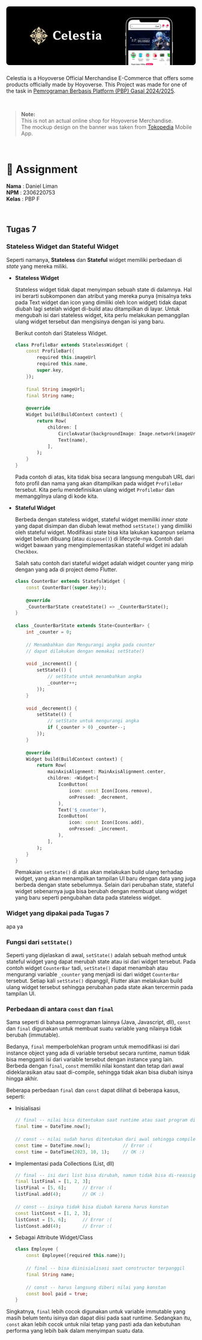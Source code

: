 # ![Banner](assignments/images/banner.png)

Celestia is a Hoyoverse Official Merchandise E-Commerce that offers some products officially made by Hoyoverse. This Project was made for one of the task in <a href="https://pbp-fasilkom-ui.github.io/ganjil-2025/"> Pemrograman Berbasis Platform (PBP) Gasal 2024/2025</a>.

<br>

> **Note:** <br> This is not an actual online shop for Hoyoverse Merchandise. <br>The mockup design on the banner was taken from [Tokopedia](https://tokopedia.com) Mobile App.

<br>

# 📝 Assignment
**Nama**    : Daniel Liman<br>
**NPM**     : 2306220753<br>
**Kelas**   : PBP F

<!-- | Tugas Sebelumnya: | [Tugas 7](https://github.com/hyvos07/celestia/wiki/Tugas-2) |
|-|-| -->

<br>

## Tugas 7
### Stateless Widget dan Stateful Widget
Seperti namanya, **Stateless** dan **Stateful** widget memiliki perbedaan di *state* yang mereka miliki.
- **Stateless Widget**

    Stateless widget tidak dapat menyimpan sebuah state di dalamnya. Hal ini berarti subkomponen dan atribut yang mereka punya (misalnya teks pada Text widget dan icon yang dimiliki oleh Icon widget) tidak dapat diubah lagi setelah widget di-build atau ditampilkan di layar. Untuk mengubah isi dari stateless widget, kita perlu melakukan pemanggilan ulang widget tersebut dan mengisinya dengan isi yang baru.

    Berikut contoh dari Stateless Widget.
    ```dart
    class ProfileBar extends StatelessWidget {
        const ProfileBar({
            required this.imageUrl
            required this.name,
            super.key,
        });

        final String imageUrl;
        final String name;

        @override
        Widget build(BuildContext context) {
            return Row(
                children: [
                    CircleAvatar(backgroundImage: Image.network(imageUrl)),
                    Text(name),
                ],
            );
        }
    }
    ```
    Pada contoh di atas, kita tidak bisa secara langsung mengubah URL dari foto profil dan nama yang akan ditampilkan pada widget `ProfileBar` tersebut. Kita perlu mendefinisikan ulang widget `ProfileBar` dan memanggilnya ulang di kode kita.

- **Stateful Widget**

    Berbeda dengan stateless widget, stateful widget memiliki *inner state* yang dapat disimpan dan diubah lewat method `setState()` yang dimiliki oleh stateful widget. Modifikasi state bisa kita lakukan kapanpun selama widget belum dibuang (atau `dispose()`) di lifecycle-nya. Contoh dari widget bawaan yang mengimplementasikan stateful widget ini adalah `Checkbox`.

    Salah satu contoh dari stateful widget adalah widget counter yang mirip dengan yang ada di project demo Flutter.
    ```dart
    class CounterBar extends StatefulWidget {
        const CounterBar({super.key});

        @override
        _CounterBarState createState() => _CounterBarState();
    }

    class _CounterBarState extends State<CounterBar> {
        int _counter = 0;

        // Menambahkan dan Mengurangi angka pada counter
        // dapat dilakukan dengan memakai setState()

        void _increment() {
            setState(() {
                // setState untuk menambahkan angka
                _counter++;
            });
        }

        void _decrement() {
            setState(() {
                // setState untuk mengurangi angka
                if (_counter > 0) _counter--;
            });
        }

        @override
        Widget build(BuildContext context) {
            return Row(
                mainAxisAlignment: MainAxisAlignment.center,
                children: <Widget>[
                    IconButton(
                        icon: const Icon(Icons.remove),
                        onPressed: _decrement,
                    ),
                    Text('$_counter'),
                    IconButton(
                        icon: const Icon(Icons.add),
                        onPressed: _increment,
                    ),
                ],
            );
        }
    }
    ```

    Pemakaian `setState()` di atas akan melakukan build ulang terhadap widget, yang akan menampilkan tampilan UI baru dengan data yang juga berbeda dengan state sebelumnya. Selain dari perubahan state, stateful widget sebenarnya juga bisa berubah dengan membuat ulang widget yang baru seperti pengubahan data pada stateless widget.


### Widget yang dipakai pada Tugas 7
apa ya


### Fungsi dari `setState()`
Seperti yang dijelaskan di awal, `setState()` adalah sebuah method untuk stateful widget yang dapat merubah state atau isi dari widget tersebut. Pada contoh widget `CounterBar` tadi, `setState()` dapat menambah atau mengurangi variable `_counter` yang menjadi isi dari widget `CounterBar` tersebut. Setiap kali `setState()` dipanggil, Flutter akan melakukan build ulang widget tersebut sehingga perubahan pada state akan tercermin pada tampilan UI.


### Perbedaan di antara `const` dan `final`
Sama seperti di bahasa pemrograman lainnya (Java, Javascript, dll), `const` dan `final` digunakan untuk membuat suatu variable yang nilainya tidak berubah (immutable). 

Bedanya, `final` memperbolehkan program untuk memodifikasi isi dari instance object yang ada di variable tersebut secara runtime, namun tidak bisa mengganti isi dari variable tersebut dengan instance yang lain. Berbeda dengan `final`, `const` memiliki nilai konstant dan tetap dari awal dideklarasikan atau saat di-compile, sehingga tidak akan bisa diubah isinya hingga akhir.

Beberapa perbedaan `final` dan `const` dapat dilihat di beberapa kasus, seperti:

- Inisialisasi

    ```dart
    // final -- nilai bisa ditentukan saat runtime atau saat program di-compile
    final time = DateTime.now();

    // const -- nilai sudah harus ditentukan dari awal sehingga compile process tidak error
    const time = DateTime.now();            // Error :(
    const time = DateTime(2023, 10, 1);     // OK :)
    ```

- Implementasi pada Collections (List, dll)

    ```dart
    // final -- isi dari list bisa dirubah, namun tidak bisa di-reassign (immutable)
    final listFinal = [1, 2, 3];
    listFinal = [5, 6];      // Error :(
    listFinal.add(4);        // OK :)

    // const -- isinya tidak bisa diubah karena harus konstan
    const listConst = [1, 2, 3];
    listConst = [5, 6];      // Error :(
    listConst.add(4);        // Error :(
    ```

- Sebagai Attribute Widget/Class

    ```dart
    class Employee {
        const Employee({required this.name});

        // final -- bisa diinisialisasi saat constructor terpanggil
        final String name;

        // const -- harus langsung diberi nilai yang konstan
        const bool paid = true;
    }
    ```

Singkatnya, `final` lebih cocok digunakan untuk variable immutable yang masih belum tentu isinya dan dapat diisi pada saat runtime. Sedangkan itu, `const` akan lebih cocok untuk nilai tetap yang pasti ada dan kebutuhan performa yang lebih baik dalam menyimpan suatu data.